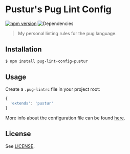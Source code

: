 # Pustur's Pug Lint Config
[![npm version][npm-img]][npm]
![Dependencies][dep-img]

> My personal linting rules for the pug language.

## Installation
```bash
$ npm install pug-lint-config-pustur
```

## Usage
Create a `.pug-lintrc` file in your project root:

```js
{
  'extends': 'pustur'
}
```

More info about the configuration file can be found [here].

## License
See [LICENSE].

[dep-img]: https://david-dm.org/Pustur/pug-lint-config-pustur.svg
[here]: https://github.com/pugjs/pug-lint#configuration-file
[LICENSE]: https://github.com/Pustur/pug-lint-config-pustur/blob/master/LICENSE
[npm-img]: https://badge.fury.io/js/pug-lint-config-pustur.svg
[npm]: https://badge.fury.io/js/pug-lint-config-pustur
